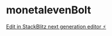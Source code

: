 # monetalevenBolt

[Edit in StackBlitz next generation editor ⚡️](https://stackblitz.com/~/github.com/socialashishsharma/monetalevenBolt)